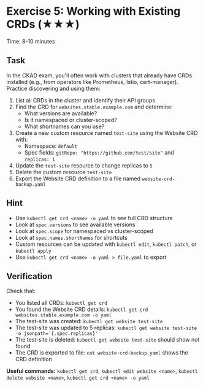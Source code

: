 # Exercise 5: Working with Existing CRDs (★★★)

Time: 8-10 minutes

## Task

In the CKAD exam, you'll often work with clusters that already have CRDs installed (e.g., from operators like
Prometheus, Istio, cert-manager). Practice discovering and using them:

1. List all CRDs in the cluster and identify their API groups
2. Find the CRD for `websites.stable.example.com` and determine:
   - What versions are available?
   - Is it namespaced or cluster-scoped?
   - What shortnames can you use?
3. Create a new custom resource named `test-site` using the Website CRD with:
   - Namespace: `default`
   - Spec fields: `gitRepo: "https://github.com/test/site"` and `replicas: 1`
4. Update the `test-site` resource to change replicas to `5`
5. Delete the custom resource `test-site`
6. Export the Website CRD definition to a file named `website-crd-backup.yaml`

## Hint

- Use `kubectl get crd <name> -o yaml` to see full CRD structure
- Look at `spec.versions` to see available versions
- Look at `spec.scope` for namespaced vs cluster-scoped
- Look at `spec.names.shortNames` for shortcuts
- Custom resources can be updated with `kubectl edit`, `kubectl patch`, or `kubectl apply`
- Use `kubectl get crd <name> -o yaml > file.yaml` to export

## Verification

Check that:

- You listed all CRDs: `kubectl get crd`
- You found the Website CRD details: `kubectl get crd websites.stable.example.com -o yaml`
- The test-site was created: `kubectl get website test-site`
- The test-site was updated to 5 replicas: `kubectl get website test-site -o jsonpath='{.spec.replicas}'`
- The test-site is deleted: `kubectl get website test-site` should show not found
- The CRD is exported to file: `cat website-crd-backup.yaml` shows the CRD definition

**Useful commands:** `kubectl get crd`, `kubectl edit website <name>`, `kubectl delete website <name>`,
`kubectl get crd <name> -o yaml`
